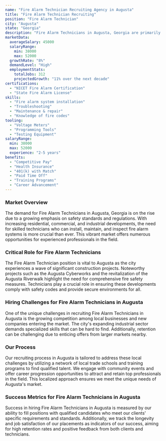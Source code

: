 ```yaml
---
name: "Fire Alarm Technician Recruiting Agency in Augusta"
title: "Fire Alarm Technician Recruiting"
position: "Fire Alarm Technician"
city: "Augusta"
state: "Georgia"
description: "Fire Alarm Technicians in Augusta, Georgia are primarily responsible for installing, maintaining, and repairing fire alarm systems and ensuring they meet local fire codes."
marketData:
  averageSalary: 45000
  salaryRange:
    min: 38000
    max: 52000
  growthRate: "8%"
  demandLevel: "High"
  employmentStats:
    totalJobs: 312
    projectedGrowth: "11% over the next decade"
certifications:
  - "NICET Fire Alarm Certification"
  - "State Fire Alarm License"
skills:
  - "Fire alarm system installation"
  - "Troubleshooting"
  - "Maintenance & repair"
  - "Knowledge of fire codes"
tooling:
  - "Voltage Meters"
  - "Programming Tools"
  - "Testing Equipment"
salaryRange:
  min: 38000
  max: 52000
  experience: "2-5 years"
benefits:
  - "Competitive Pay"
  - "Health Insurance"
  - "401(k) with Match"
  - "Paid Time Off"
  - "Training Programs"
  - "Career Advancement"
---
```


### Market Overview
The demand for Fire Alarm Technicians in Augusta, Georgia is on the rise due to a growing emphasis on safety standards and regulations. With increasing residential, commercial, and industrial developments, the need for skilled technicians who can install, maintain, and inspect fire alarm systems is more crucial than ever. This vibrant market offers numerous opportunities for experienced professionals in the field.

### Critical Role for Fire Alarm Technicians
The Fire Alarm Technician position is vital to Augusta as the city experiences a wave of significant construction projects. Noteworthy projects such as the Augusta Cyberworks and the revitalization of the Augusta Riverwalk highlight the need for comprehensive fire safety measures. Technicians play a crucial role in ensuring these developments comply with safety codes and provide secure environments for all.

### Hiring Challenges for Fire Alarm Technicians in Augusta
One of the unique challenges in recruiting Fire Alarm Technicians in Augusta is the growing competition among local businesses and new companies entering the market. The city's expanding industrial sector demands specialized skills that can be hard to find. Additionally, retention can be challenging due to enticing offers from larger markets nearby.

### Our Process
Our recruiting process in Augusta is tailored to address these local challenges by utilizing a network of local trade schools and training programs to find qualified talent. We engage with community events and offer career progression opportunities to attract and retain top professionals in the field. This localized approach ensures we meet the unique needs of Augusta's market.

### Success Metrics for Fire Alarm Technicians in Augusta
Success in hiring Fire Alarm Technicians in Augusta is measured by our ability to fill positions with qualified candidates who meet our clients' specific requirements and standards. Additionally, we track the longevity and job satisfaction of our placements as indicators of our success, aiming for high retention rates and positive feedback from both clients and technicians.